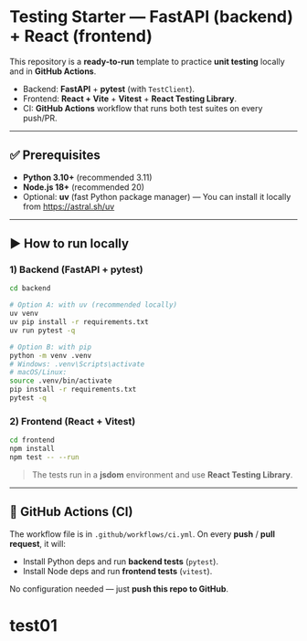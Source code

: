# Testing Starter — FastAPI (backend) + React (frontend)

This repository is a **ready-to-run** template to practice **unit testing** locally and in **GitHub Actions**.

- Backend: **FastAPI** + **pytest** (with `TestClient`).
- Frontend: **React + Vite** + **Vitest** + **React Testing Library**.
- CI: **GitHub Actions** workflow that runs both test suites on every push/PR.

---

## ✅ Prerequisites
- **Python 3.10+** (recommended 3.11)
- **Node.js 18+** (recommended 20)
- Optional: **uv** (fast Python package manager) — You can install it locally from https://astral.sh/uv

---

## ▶️ How to run locally

### 1) Backend (FastAPI + pytest)
```bash
cd backend

# Option A: with uv (recommended locally)
uv venv
uv pip install -r requirements.txt
uv run pytest -q

# Option B: with pip
python -m venv .venv
# Windows: .venv\Scripts\activate
# macOS/Linux:
source .venv/bin/activate
pip install -r requirements.txt
pytest -q
```

### 2) Frontend (React + Vitest)
```bash
cd frontend
npm install
npm test -- --run
```
> The tests run in a **jsdom** environment and use **React Testing Library**.

---

## 🤖 GitHub Actions (CI)
The workflow file is in `.github/workflows/ci.yml`. On every **push** / **pull request**, it will:
- Install Python deps and run **backend tests** (`pytest`).
- Install Node deps and run **frontend tests** (`vitest`).

No configuration needed — just **push this repo to GitHub**.
# test01
